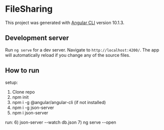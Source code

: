 # FileSharing

This project was generated with [Angular CLI](https://github.com/angular/angular-cli) version 10.1.3.

## Development server

Run `ng serve` for a dev server. Navigate to `http://localhost:4200/`. The app will automatically reload if you change any of the source files.

## How to run
setup:
1) Clone repo
2) npm init
3) npm i -g @angular/angular-cli (if not installed)
4) npm i -g json-server
5) npm i json-server

run:
6) json-server --watch db.json
7) ng serve --open